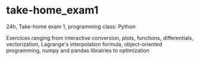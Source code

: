 # take-home_exam1
24h, Take-home exam 1, programming class: Python

Exercices ranging from interactive conversion, plots, functions, differentials, vectorization, Lagrange's interpolation formula, object-oriented programming, numpy and pandas librairies to optimization
